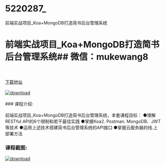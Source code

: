 # 5220287_
前端实战项目_Koa+MongoDB打造简书后台管理系统
# 前端实战项目_Koa+MongoDB打造简书后台管理系统## 微信：mukewang8
<br/></br>[下载地址](http://www.36tz.cn/article/5220287 "下载地址")
<br/></br>[![download](http://36tz.cn/muke_img/2021_07_1-4-300x140.png "下载地址")](http://www.36tz.cn/article/5220287 "下载地址")
<br/></br>### 课程介绍:<br/></br>前端实战项目_Koa+MongoDB打造简书后台管理系统，本套课程目标：
●理解RESTful API的6个限制和若干最佳实践
●掌握Koa2. Postman. MongoDB、JWT等技术
●运用上述技术搭建简书后台管理系统的API接口
●掌握云服务器的线.上部署方法

### 课程截图:
[![download](http://36tz.cn/muke_img/2021_07_2-5.png "下载地址")](http://www.36tz.cn/article/5220287 "下载地址")
